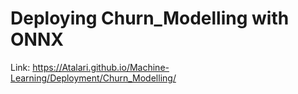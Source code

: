 # Deploying Churn_Modelling with ONNX

Link:   https://Atalari.github.io/Machine-Learning/Deployment/Churn_Modelling/
